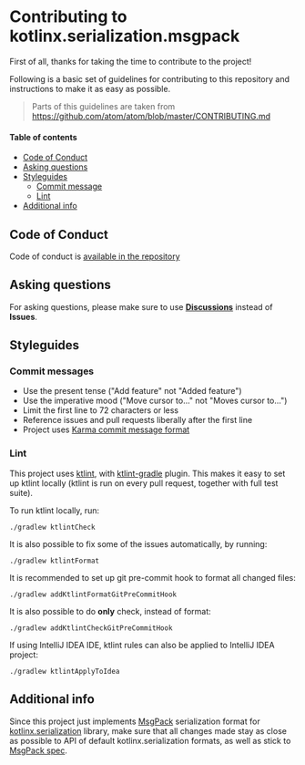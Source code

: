 # Contributing to kotlinx.serialization.msgpack

First of all, thanks for taking the time to contribute to the project!

Following is a basic set of guidelines for contributing to this repository and instructions to make it as easy as possible.

> Parts of this guidelines are taken from https://github.com/atom/atom/blob/master/CONTRIBUTING.md

#### Table of contents

- [Code of Conduct](#code-of-conduct)
- [Asking questions](#asking-questions)
- [Styleguides](#styleguides)
  - [Commit message](#commit-messages)
  - [Lint](#lint)
- [Additional info](#additional-info)

## Code of Conduct

Code of conduct is [available in the repository](CODE_OF_CONDUCT.md)

## Asking questions

For asking questions, please make sure to use [**Discussions**](https://github.com/esensar/kotlinx-serialization-msgpack/discussions) instead of **Issues**.

## Styleguides

### Commit messages
 - Use the present tense ("Add feature" not "Added feature")
 - Use the imperative mood ("Move cursor to..." not "Moves cursor to...")
 - Limit the first line to 72 characters or less
 - Reference issues and pull requests liberally after the first line
 - Project uses [Karma commit message format](http://karma-runner.github.io/6.0/dev/git-commit-msg.html)

### Lint

This project uses [ktlint](https://ktlint.github.io/), with [ktlint-gradle](https://github.com/JLLeitschuh/ktlint-gradle) plugin. This makes it easy to set up ktlint locally (ktlint is run on every pull request, together with full test suite).

To run ktlint locally, run:
```
./gradlew ktlintCheck
```

It is also possible to fix some of the issues automatically, by running:
```
./gradlew ktlintFormat
```

It is recommended to set up git pre-commit hook to format all changed files:
```
./gradlew addKtlintFormatGitPreCommitHook
```

It is also possible to do **only** check, instead of format:
```
./gradlew addKtlintCheckGitPreCommitHook
```

If using IntelliJ IDEA IDE, ktlint rules can also be applied to IntelliJ IDEA project:
```
./gradlew ktlintApplyToIdea
```

## Additional info

Since this project just implements [MsgPack](https://msgpack.org/) serialization format for [kotlinx.serialization](https://github.com/Kotlin/kotlinx.serialization) library, make sure that all changes made stay as close as possible to API of default kotlinx.serialization formats, as well as stick to [MsgPack spec](https://github.com/msgpack/msgpack/blob/master/spec.md).
